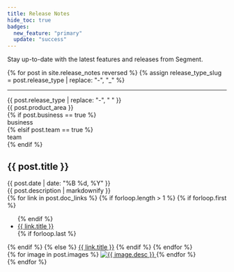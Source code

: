 ```yaml
---
title: Release Notes
hide_toc: true
badges:
  new_feature: "primary"
  update: "success"
---
```


Stay up-to-date with the latest features and releases from Segment.

{% for post in site.release_notes reversed %}
  {% assign release_type_slug = post.release_type | replace: "-", "_" %}

  <hr>
  
  <article class="release-note">
    <div class="flex flex--wrap waffle">
      <div class="flex__column flex__column--shrink">
        <span class="badge badge--{{ page.badges[release_type_slug] }}">{{ post.release_type | replace: "-", " " }}</span>
      </div>
      <div class="flex__column flex__column--shrink">
        <span class="badge badge--gray">{{ post.product_area }}</span>
      </div>
      {% if post.business == true %}
        <div class="flex__column flex__column--shrink">
          <span class="badge badge--gray">business</span>
        </div>
      {% elsif post.team == true %}
        <div class="flex__column flex__column--shrink">
          <span class="badge badge--gray">team</span>
        </div>
      {% endif %}
    </div>
    <div class="release-note__body">
      <h2>{{ post.title }}</h2>
      <date class="release-note__date">{{ post.date | date: "%B %d, %Y" }}</date>
      <main class="markdown">{{ post.description | markdownify }}</main>
      <div class="release-note__links">
        {% for link in post.doc_links %}
          {% if forloop.length > 1 %}
            {% if forloop.first %}
              <ul>
            {% endif %}
            <li><a href="{{ link.url }}?utm_source=release%3Dnotes&utm_medium=site&utm_campaign={{post.title | slugify}}">{{ link.title }}</a></li>
            {% if forloop.last %}
              </ul>
            {% endif %}
          {% else %}
          <a href="{{ link.url }}?utm_source=release%3Dnotes&utm_medium=site&utm_campaign={{post.title | slugify}}">{{ link.title }}</a>
          {% endif %}
        {% endfor %}
      </div>
      <div class="flex flex--wrap waffle waffle--large" data-glightbox>
        {% for image in post.images %}
          <a  href="/docs/{{ image.path }}" class="flex__column flex__column--6 flex__column--3@medium">
            <img class="thumbnail" src="/docs/{{ image.path }}" alt="{{ image.desc }}">
          </a>
        {% endfor %}
      </div>
    </div>
  </article>
{% endfor %}
